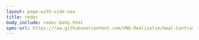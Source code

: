 ```yaml
---
layout: page-with-side-nav
title: redoc
body_include: redoc-body.html
spec-url: https://raw.githubusercontent.com/VNG-Realisatie/Haal-Centraal-BRP-historie-bevragen/feature/2.0.0/specificatie/genereervariant/openapi.yaml
---
```

<redoc spec-url='{{ page.spec-url}}'></redoc>
